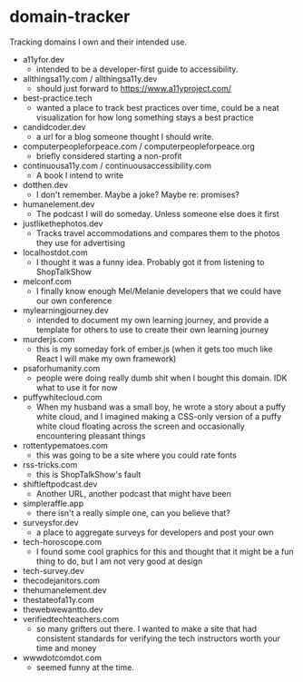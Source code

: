 # domain-tracker
Tracking domains I own and their intended use. 

- a11yfor.dev
  - intended to be a developer-first guide to accessibility.
- allthingsa11y.com / allthingsa11y.dev
  - should just forward to https://www.a11yproject.com/
- best-practice.tech
  - wanted a place to track best practices over time, could be a neat visualization for how long something stays a best practice
- candidcoder.dev
  - a url for a blog someone thought I should write.
- computerpeopleforpeace.com / computerpeopleforpeace.org
  - briefly considered starting a non-profit
- continuousa11y.com / continuousaccessibility.com
  - A book I intend to write
- dotthen.dev
  - I don't remember. Maybe a joke? Maybe re: promises? 
- humanelement.dev
  - The podcast I will do someday. Unless someone else does it first
- justlikethephotos.dev
  - Tracks travel accommodations and compares them to the photos they use for advertising
- localhostdot.com
  - I thought it was a funny idea. Probably got it from listening to ShopTalkShow
- melconf.com
  - I finally know enough Mel/Melanie developers that we could have our own conference
- mylearningjourney.dev
  - intended to document my own learning journey, and provide a template for others to use to create their own learning journey
- murderjs.com
  - this is my someday fork of ember.js (when it gets too much like React I will make my own framework)
- psaforhumanity.com
  - people were doing really dumb shit when I bought this domain. IDK what to use it for now 
- puffywhitecloud.com
  - When my husband was a small boy, he wrote a story about a puffy white cloud, and I imagined making a CSS-only version of a puffy white cloud floating across the screen and occasionally encountering pleasant things
- rottentypematoes.com
  - this was going to be a site where you could rate fonts
- rss-tricks.com
  - this is ShopTalkShow's fault
- shiftleftpodcast.dev
  - Another URL, another podcast that might have been 
- simpleraffle.app
  - there isn't a really simple one, can you believe that?
- surveysfor.dev
  - a place to aggregate surveys for developers and post your own   
- tech-horoscope.com
  - I found some cool graphics for this and thought that it might be a fun thing to do, but I am not very good at design
- tech-survey.dev
- thecodejanitors.com
- thehumanelement.dev
- thestateofa11y.com
- thewebwewantto.dev
- verifiedtechteachers.com
  - so many grifters out there. I wanted to make a site that had consistent standards for verifying the tech instructors worth your time and money
- wwwdotcomdot.com
  - seemed funny at the time.
